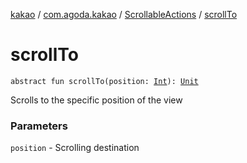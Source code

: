 [kakao](../../index.md) / [com.agoda.kakao](../index.md) / [ScrollableActions](index.md) / [scrollTo](./scroll-to.md)

# scrollTo

`abstract fun scrollTo(position: `[`Int`](https://kotlinlang.org/api/latest/jvm/stdlib/kotlin/-int/index.html)`): `[`Unit`](https://kotlinlang.org/api/latest/jvm/stdlib/kotlin/-unit/index.html)

Scrolls to the specific position of the view

### Parameters

`position` - Scrolling destination